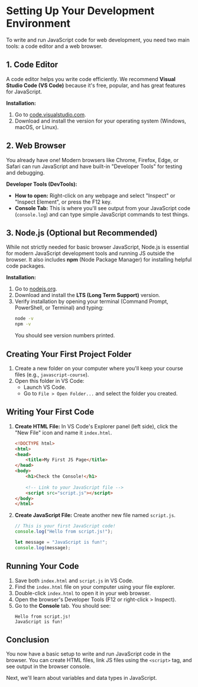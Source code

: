 # Setting Up Your Development Environment

To write and run JavaScript code for web development, you need two main tools: a code editor and a web browser.

## 1. Code Editor

A code editor helps you write code efficiently. We recommend **Visual Studio Code (VS Code)** because it's free, popular, and has great features for JavaScript.

**Installation:**
1.  Go to [code.visualstudio.com](https://code.visualstudio.com/).
2.  Download and install the version for your operating system (Windows, macOS, or Linux).

## 2. Web Browser

You already have one! Modern browsers like Chrome, Firefox, Edge, or Safari can run JavaScript and have built-in "Developer Tools" for testing and debugging.

**Developer Tools (DevTools):**
-   **How to open:** Right-click on any webpage and select "Inspect" or "Inspect Element", or press the F12 key.
-   **Console Tab:** This is where you'll see output from your JavaScript code (`console.log`) and can type simple JavaScript commands to test things.

## 3. Node.js (Optional but Recommended)

While not strictly needed for basic browser JavaScript, Node.js is essential for modern JavaScript development tools and running JS outside the browser. It also includes **npm** (Node Package Manager) for installing helpful code packages.

**Installation:**
1.  Go to [nodejs.org](https://nodejs.org/).
2.  Download and install the **LTS (Long Term Support)** version.
3.  Verify installation by opening your terminal (Command Prompt, PowerShell, or Terminal) and typing:
    ```bash
    node -v
    npm -v
    ```
    You should see version numbers printed.

## Creating Your First Project Folder

1.  Create a new folder on your computer where you'll keep your course files (e.g., `javascript-course`).
2.  Open this folder in VS Code:
    *   Launch VS Code.
    *   Go to `File > Open Folder...` and select the folder you created.

## Writing Your First Code

1.  **Create HTML File:** In VS Code's Explorer panel (left side), click the "New File" icon and name it `index.html`.
    ```html
    <!DOCTYPE html>
    <html>
    <head>
        <title>My First JS Page</title>
    </head>
    <body>
        <h1>Check the Console!</h1>
        
        <!-- Link to your JavaScript file -->
        <script src="script.js"></script> 
    </body>
    </html>
    ```
2.  **Create JavaScript File:** Create another new file named `script.js`.
    ```javascript
    // This is your first JavaScript code!
    console.log("Hello from script.js!");
    
    let message = "JavaScript is fun!";
    console.log(message);
    ```

## Running Your Code

1.  Save both `index.html` and `script.js` in VS Code.
2.  Find the `index.html` file on your computer using your file explorer.
3.  Double-click `index.html` to open it in your web browser.
4.  Open the browser's Developer Tools (F12 or right-click > Inspect).
5.  Go to the **Console** tab. You should see:
    ```
    Hello from script.js!
    JavaScript is fun!
    ```

## Conclusion

You now have a basic setup to write and run JavaScript code in the browser. You can create HTML files, link JS files using the `<script>` tag, and see output in the browser console.

Next, we'll learn about variables and data types in JavaScript.
